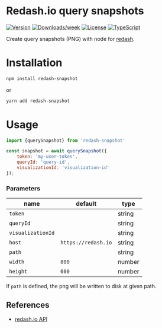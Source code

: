 # Redash.io query snapshots

[![Version](https://img.shields.io/npm/v/redash-snapshot.svg)](https://npmjs.org/package/redash-snapshot)
[![Downloads/week](https://img.shields.io/npm/dw/redash-snapshot.svg)](https://npmjs.org/package/redash-snapshot)
[![License](https://img.shields.io/npm/l/redash-snapshot.svg)](https://github.com/marcolink/redash-snapshot/blob/master/package.json)
[![TypeScript](https://img.shields.io/badge/%3C%2F%3E-TypeScript-%230074c1.svg)](http://www.typescriptlang.org/)

Create query snapshots (PNG) with node for [redash](https://redash.io).

# Installation

```bash
npm install redash-snapshot
```

or

```bash
yarn add redash-snapshot
```

# Usage

```js
import {querySnapshot} from 'redash-snapshot'

const snapshot = await querySnapshot({
    token: 'my-user-token',
    queryId: 'query-id',
    visualizationId: 'visualization-id'
});
```

### Parameters
|  name          | default                | type |
|----------------|------------------------|----|
| `token`        |                        | string |
| `queryId`      |                        |string|
| `visualizationId`|                      |string|
| `host`         |  `https://redash.io`   |string|
| `path`         |                        |string|
| `width`        | `800`                  |number|
| `height`       |  `600`                 |number|

If `path` is defined, the png will be written to disk at given path. 


## References

- [redash.io API](https://redash.io/help/user-guide/integrations-and-api/api) 
